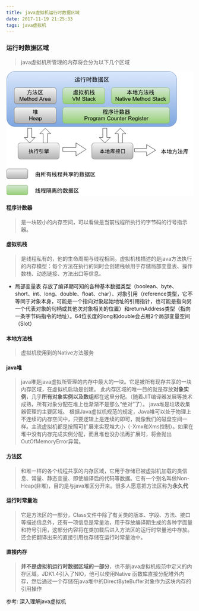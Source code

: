 ```yaml
---
title: java虚拟机运行时数据区域
date: 2017-11-19 21:25:33
tags: java虚拟机
---
```


### 运行时数据区域
> java虚拟机所管理的内存将会分为以下几个区域

![](/images/运行时数据区域.png)
<!--more-->

#### 程序计数器

> 是一块较小的内存空间，可以看做是当前线程所执行的字节码的行号指示器。

#### 虚拟机栈

> 是线程私有的，他的生命周期与线程相同。虚拟机栈描述的是java方法执行的内存模型：每个方法在执行的同时会创建栈帧用于存储局部变量表、操作数栈、动态链接、方法出口等信息。

 - 局部变量表
    存放了编译期可知的各种基本数据类型（boolean、byte、short、int、long、double、float、char）、对象引用（reference类型，它不等同于对象本身，可能是一个指向对象起始地址的引用指针，也可能是指向另一个代表对象的句柄或其他次对象相关的位置）和returnAddress类型（指向一条字节码指令的地址）。64位长度的long和double会占用2个局部变量空间（Slot）

#### 本地方法栈

> 虚拟机使用到的Native方法服务

#### java堆

> java堆是java虚拟所管理的内存中最大的一块。它是被所有现存共享的一块内存区域，在虚拟机启动是创建。
此内存区域的唯一目的就是存放**对象实例**，几乎**所有对象实例以及数组**都在这里分配。（随着JIT编译器发展等技术成熟，所有对象分配在堆上也渐渐不是那么“绝对”了）。
java堆是垃圾收集器管理的主要区域。
根据Java虚拟机规范的规定，Java堆可以处于物理上不连续的内存空间中，只要逻辑上是连续的即可，就像我们的磁盘空间一样。主流虚拟机都是按照可扩展来实现堆大小（-Xmx和Xms控制）。如果在堆中没有内存完成实例分配，而且堆也没办法再扩展时，将会抛出OutOfMemoryError异常。



#### 方法区

> 和堆一样的各个线程共享的内存区域，它用于存储已被虚拟机加载的类信息、常量、静态变量、即使编译后的代码等数据。它有一个别名叫做Non-Heap(非堆)，目的是与java堆区分开来。很多人愿意把方法区称为**永久代**

#### 运行时常量池

> 它是方法区的一部分，Class文件中除了有关类的版本、字段、方法、接口等描述信息外，还有一项信息是常量池，用于存放编译期生成的各种字面量和符号引用，这部分内容将在类加载后进入方法区的运行时常量池中存放。还会把翻译出来的直接引用也存储在运行时常量池中。

#### 直接内存

> **并不是虚拟机运行时数据区域的一部分**，也不是java虚拟机规范中定义的内存区域。JDK1.4引入了NIO，他可以使用Native 函数库直接分配堆外内存，然后通过一个存储在java堆中的DirectByteBuffer对象作为这块内存的引用操作

参考: 深入理解java虚拟机